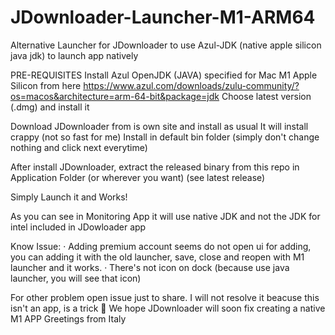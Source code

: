 # JDownloader-Launcher-M1-ARM64
Alternative Launcher for JDownloader to use Azul-JDK (native apple silicon java jdk) to launch app natively

PRE-REQUISITES
Install Azul OpenJDK (JAVA) specified for Mac M1 Apple Silicon from here
https://www.azul.com/downloads/zulu-community/?os=macos&architecture=arm-64-bit&package=jdk
Choose latest version (.dmg) and install it

Download JDownloader from is own site and install as usual
It will install crappy (not so fast for me)
Install in default bin folder (simply don't change nothing and click next everytime)

After install JDownloader, extract the released binary from this repo in Application Folder (or wherever you want)
(see latest release)

Simply Launch it and Works!

As you can see in Monitoring App it will use native JDK and not the JDK for intel included in JDowloader app

Know Issue:
· Adding premium account seems do not open ui for adding, you can adding it with the old launcher, save, close and reopen with M1 launcher and it works.
· There's not icon on dock (because use java launcher, you will see that icon)

For other problem open issue just to share.
I will not resolve it beacuse this isn't an app, is a trick 🤟
We hope JDownloader will soon fix creating a native M1 APP
Greetings from Italy
